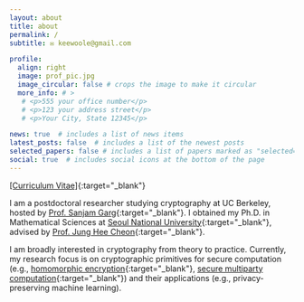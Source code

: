 ```yaml
---
layout: about
title: about
permalink: /
subtitle: ✉️ keewoole@gmail.com  

profile:
  align: right
  image: prof_pic.jpg
  image_circular: false # crops the image to make it circular
  more_info: # >
   # <p>555 your office number</p>
   # <p>123 your address street</p>
   # <p>Your City, State 12345</p>

news: true  # includes a list of news items
latest_posts: false  # includes a list of the newest posts
selected_papers: false # includes a list of papers marked as "selected={true}"
social: true  # includes social icons at the bottom of the page
---
```


[[Curriculum Vitae]](/assets/pdf/CV_KeewooLee.pdf){:target="\_blank"}

I am a postdoctoral researcher studying cryptography at UC Berkeley, hosted by [Prof. Sanjam Garg](https://people.eecs.berkeley.edu/~sanjamg/){:target="\_blank"}. I obtained my Ph.D. in Mathematical Sciences at [Seoul National University](https://en.wikipedia.org/wiki/Seoul_National_University){:target="\_blank"}, advised by [Prof. Jung Hee Cheon](http://www.math.snu.ac.kr/~jhcheon/xe2/){:target="\_blank"}. 

I am broadly interested in cryptography from theory to practice. Currently, my research focus is on cryptographic primitives for secure computation (e.g., [homomorphic encryption](https://en.wikipedia.org/wiki/Homomorphic_encryption){:target="\_blank"}, [secure multiparty computation](https://en.wikipedia.org/wiki/Secure_multi-party_computation){:target="\_blank"}) and their applications (e.g., privacy-preserving machine learning).
